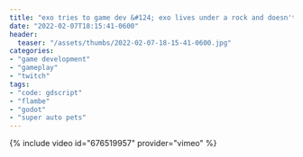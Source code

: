 ```yaml
---
title: "exo tries to game dev &#124; exo lives under a rock and doesn't movie"
date: "2022-02-07T18:15:41-0600"
header:
  teaser: "/assets/thumbs/2022-02-07-18-15-41-0600.jpg"
categories:
- "game development"
- "gameplay"
- "twitch"
tags:
- "code: gdscript"
- "flambe"
- "godot"
- "super auto pets"
---
```

{% include video id="676519957" provider="vimeo" %}
